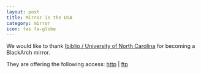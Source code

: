 ```yaml
---
layout: post
title: Mirror in the USA
category: mirror
icon: fas fa-globe
---
```


We would like to thank [Ibiblio / University of North Carolina](http://distro.ibiblio.org) for becoming a BlackArch mirror.

They are offering the following access: [http](http://distro.ibiblio.org/blackarch/) |
[ftp](ftp://distro.ibiblio.org/blackarch/)